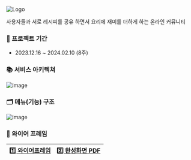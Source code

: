 ![Logo](https://github.com/inseongei/matnam/assets/87432361/1a44b836-81a6-47b4-b8a1-e5ecb39234a3)

사용자들과 서로 레시피를 공유 하면서 요리에 재미를 더하게 하는 온라인 커뮤니티

### 📅 프로젝트 기간
- 2023.12.16 ~ 2024.02.10 (8주)

### 📚 서비스 아키텍쳐
![image](https://github.com/inseongei/matnam/assets/87432361/0fe0e704-f42e-4866-ba04-f4d7f2efa955)

### 🗂️ 메뉴(기능) 구조
![image](https://github.com/inseongei/matnam/assets/87432361/52162bd8-e5ab-4309-89a3-5c65bc142830)

### 🎨 와이어 프레임
|  [1️⃣ 와이어프레임](https://app.eraser.io/workspace/i2vl58SWRuURS9lKBteq) |  [2️⃣ 완성화면 PDF](https://github.com/inseongei/matnam/files/14157085/default.pdf)|
| ------ | ------ |

